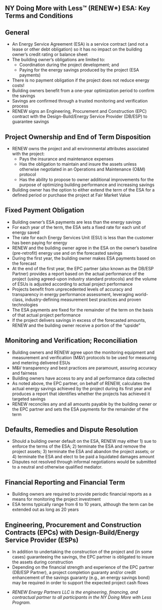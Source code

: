 <div class="main">
        <section>
            <div class="container">

<br>


# NY Doing More with Less™ (RENEW*) ESA: Key Terms and Conditions
## General
* An Energy Service Agreement (ESA) is a service contract (and not a lease or other debt obligation) so it has no impact on the building owner’s credit rating or balance sheet
* The building owner’s obligations are limited to:
   * Coordination during the project development; and
   * Paying for the energy savings produced by the project (ESA payments)
* There is no payment obligation if the project does not reduce energy costs!
* Building owners benefit from a one-year optimization period to confirm the savings
* Savings are confirmed through a trusted monitoring and verification process
* RENEW signs an Engineering, Procurement and Construction (EPC) contract with the Design-Build/Energy Service Provider (DB/ESP) to guarantee savings

## Project Ownership and End of Term Disposition
* RENEW owns the project and all environmental attributes associated with the project:
   * Pays the insurance and maintenance expenses
   * Has the obligation to maintain and insure the assets unless otherwise negotiated in an Operations and Maintenance (O&M) protocol
   * Has the ability to propose to owner additional improvements for the purpose of optimizing building performance and increasing savings
* Building owner has the option to either extend the term of the ESA for a defined period or purchase the project at Fair Market Value

## Fixed Payment Obligation
* Building owner’s ESA payments are less than the energy savings
* For each year of the term, the ESA sets a fixed rate for each unit of energy saved
* The rate for each Energy Services Unit (ESU) is less than the customer has been paying for energy
* RENEW and the building owner agree in the ESA on the owner’s baseline (pre-retrofit) energy use and on the forecasted savings
* During the first year, the building owner makes ESA payments based on the forecast
* At the end of the first year, the EPC partner (also known as the DB/ESP Partner) provides a report based on the actual performance of the project (using agreed-upon industry standard protocols) and the volume of ESUs is adjusted according to actual project performance
* Projects benefit from unprecedented levels of accuracy and transparency in energy performance assessment, leveraging world-class, industry-defining measurement best practices and proven technologies
* The ESA payments are fixed for the remainder of the term on the basis of that actual project performance
* If the project delivers savings in excess of the forecasted amounts, RENEW and the building owner receive a portion of the “upside”

## Monitoring and Verification; Reconciliation
* Building owners and RENEW agree upon the monitoring equipment and measurement and verification (M&V) protocols to be used for measuring and metering delivered ESUs
* M&V transparency and best practices are paramount, assuring accuracy and fairness
* Building owners have access to any and all performance data collected
* As noted above, the EPC partner, on behalf of RENEW, calculates the actual energy savings achieved by the project during its first year and produces a report that identifies whether the projects has achieved it targeted savings
* RENEW reconciles any and all amounts payable by the building owner or the EPC partner and sets the ESA payments for the remainder of the term

## Defaults, Remedies and Dispute Resolution
* Should a building owner default on the ESA, RENEW may either 1) sue to enforce the terms of the ESA; 2) terminate the ESA and remove the project assets; 3) terminate the ESA and abandon the project assets; or 4) terminate the ESA and elect to be paid a liquidated damages amount
* Disputes not resolved through informal negotiations would be submitted to a neutral and otherwise qualified mediator.

## Financial Reporting and Financial Term
* Building owners are required to provide periodic financial reports as a means for monitoring the project investment
* ESA terms typically range from 6 to 10 years, although the term can be extended out as long as 20 years

## Engineering, Procurement and Construction Contracts (EPCs) with Design-Build/Energy Service Provider (ESPs)
* In addition to undertaking the construction of the project and (in some cases) guaranteeing the savings, the EPC partner is obligated to insure the assets during construction
* Depending on the financial strength and experience of the EPC partner (DB/ESP Partner), a project completion guaranty and/or credit enhancement of the savings guaranty (e.g., an energy savings bond) may be required in order to support the expected project cash flows

<i>

* RENEW Energy Partners LLC is the engineering, financing, and contractual partner to all participants in the NY Doing More with Less Program.


</i>